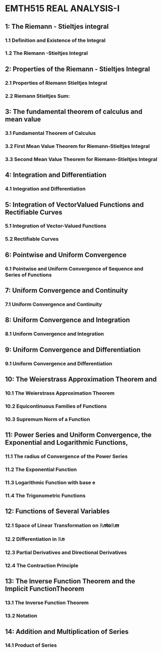 # EMTH515 REAL ANALYSIS-I

## 1: The Riemann - Stieltjes integral
### 1.1 Definition and Existence of the Integral
### 1.2 The Riemann -Stieltjes Integral

## 2: Properties of the Riemann - Stieltjes Integral 
### 2.1 Properties of Riemann Stieltjes Integral
### 2.2 Riemann Stieltjes Sum:

## 3: The fundamental theorem of calculus and mean value 
### 3.1 Fundamental Theorem of Calculus
### 3.2 First Mean Value Theorem for Riemann-Stieltjes Integral
### 3.3 Second Mean Value Theorem for Riemann-Stieltjes Integral

## 4: Integration and Differentiation 
### 4.1 Integration and Differentiation

## 5: Integration of VectorValued Functions and Rectifiable Curves 
### 5.1 Integration of Vector-Valued Functions
### 5.2 Rectifiable Curves

## 6: Pointwise and Uniform Convergence 
### 6.1 Pointwise and Uniform Convergence of Sequence and Series of Functions

## 7: Uniform Convergence and Continuity 
### 7.1 Uniform Convergence and Continuity

## 8: Uniform Convergence and Integration 
### 8.1 Uniform Convergence and Integration

## 9: Uniform Convergence and Differentiation 
### 9.1 Uniform Convergence and Differentiation

## 10: The Weierstrass Approximation Theorem and 
### 10.1 The Weierstrass Approximation Theorem
### 10.2 Equicontinuous Families of Functions
### 10.3 Supremum Norm of a Function

## 11: Power Series and Uniform Convergence, the Exponential and Logarithmic Functions, 
### 11.1 The radius of Convergence of the Power Series
### 11.2 The Exponential Function
### 11.3 Logarithmic Function with base e
### 11.4 The Trigonometric Functions

## 12: Functions of Several Variables 
### 12.1 Space of Linear Transformation on ℝ𝒏𝐭𝐨ℝ𝒎
### 12.2 Differentiation in ℝ𝒏
### 12.3 Partial Derivatives and Directional Derivatives
### 12.4 The Contraction Principle

## 13: The Inverse Function Theorem and the Implicit FunctionTheorem 
### 13.1 The Inverse Function Theorem
### 13.2 Notation

## 14: Addition and Multiplication of Series 
### 14.1 Product of Series
